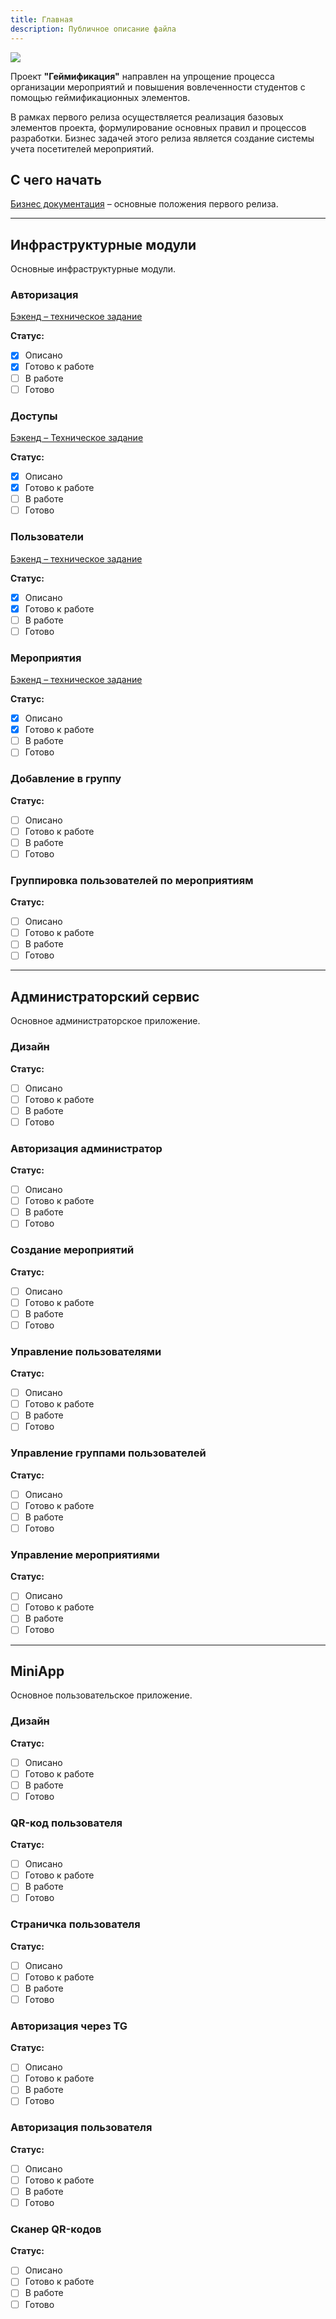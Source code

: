 ```yaml
---
title: Главная
description: Публичное описание файла
---
```

![](assets/header1.png)

Проект **"Геймификация"** направлен на упрощение процесса организации мероприятий и повышения вовлеченности студентов с помощью геймификационных элементов.

В рамках первого релиза осуществляется реализация базовых элементов проекта, формулирование основных правил и процессов разработки. Бизнес задачей этого релиза является создание системы учета посетителей мероприятий.

## С чего начать

[Бизнес документация](Бизнес%20документация.md) – основные положения первого релиза.

---
## Инфраструктурные модули
Основные инфраструктурные модули.

### Авторизация
[Бэкенд – техническое задание](Авторизация/Бэкенд%20–%20техническое%20задание.md)

**Статус:**
- [x] Описано
- [x] Готово к работе
- [ ] В работе
- [ ] Готово
### Доступы
[Бэкенд – Техническое задание](Доступы/Бэкенд%20–%20Техническое%20задание.md)

**Статус:**
- [x] Описано
- [x] Готово к работе
- [ ] В работе
- [ ] Готово
### Пользователи
[Бэкенд – техническое задание](Пользователи/Бэкенд%20–%20техническое%20задание.md)

**Статус:**
- [x] Описано
- [x] Готово к работе
- [ ] В работе
- [ ] Готово

### Мероприятия
[Бэкенд – техническое задание](Мероприятия/Бэкенд%20–%20техническое%20задание.md)

**Статус:**
- [x] Описано
- [x] Готово к работе
- [ ] В работе
- [ ] Готово

### Добавление в группу

**Статус:**
- [ ] Описано
- [ ] Готово к работе
- [ ] В работе
- [ ] Готово

### Группировка пользователей по мероприятиям

**Статус:**
- [ ] Описано
- [ ] Готово к работе
- [ ] В работе
- [ ] Готово

---
## Администраторский сервис
Основное администраторское приложение.

### Дизайн

**Статус:**
- [ ] Описано
- [ ] Готово к работе
- [ ] В работе
- [ ] Готово

### Авторизация администратор

**Статус:**
- [ ] Описано
- [ ] Готово к работе
- [ ] В работе
- [ ] Готово

### Создание мероприятий

**Статус:**
- [ ] Описано
- [ ] Готово к работе
- [ ] В работе
- [ ] Готово

### Управление пользователями

**Статус:**
- [ ] Описано
- [ ] Готово к работе
- [ ] В работе
- [ ] Готово

### Управление группами пользователей

**Статус:**
- [ ] Описано
- [ ] Готово к работе
- [ ] В работе
- [ ] Готово

### Управление мероприятиями

**Статус:**
- [ ] Описано
- [ ] Готово к работе
- [ ] В работе
- [ ] Готово

---
## MiniApp
Основное пользовательское приложение.

### Дизайн

**Статус:**
- [ ] Описано
- [ ] Готово к работе
- [ ] В работе
- [ ] Готово

### QR-код пользователя

**Статус:**
- [ ] Описано
- [ ] Готово к работе
- [ ] В работе
- [ ] Готово

### Страничка пользователя

**Статус:**
- [ ] Описано
- [ ] Готово к работе
- [ ] В работе
- [ ] Готово

### Авторизация через TG

**Статус:**
- [ ] Описано
- [ ] Готово к работе
- [ ] В работе
- [ ] Готово

### Авторизация пользователя

**Статус:**
- [ ] Описано
- [ ] Готово к работе
- [ ] В работе
- [ ] Готово

### Сканер QR-кодов

**Статус:**
- [ ] Описано
- [ ] Готово к работе
- [ ] В работе
- [ ] Готово